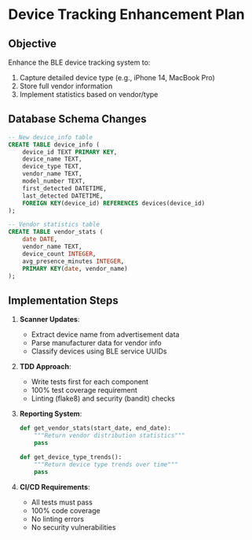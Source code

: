 # Device Tracking Enhancement Plan

## Objective
Enhance the BLE device tracking system to:
1. Capture detailed device type (e.g., iPhone 14, MacBook Pro)
2. Store full vendor information
3. Implement statistics based on vendor/type

## Database Schema Changes

```sql
-- New device_info table
CREATE TABLE device_info (
    device_id TEXT PRIMARY KEY,
    device_name TEXT,
    device_type TEXT,
    vendor_name TEXT,
    model_number TEXT,
    first_detected DATETIME,
    last_detected DATETIME,
    FOREIGN KEY(device_id) REFERENCES devices(device_id)
);

-- Vendor statistics table
CREATE TABLE vendor_stats (
    date DATE,
    vendor_name TEXT,
    device_count INTEGER,
    avg_presence_minutes INTEGER,
    PRIMARY KEY(date, vendor_name)
);
```

## Implementation Steps

1. **Scanner Updates**:
   - Extract device name from advertisement data
   - Parse manufacturer data for vendor info
   - Classify devices using BLE service UUIDs

2. **TDD Approach**:
   - Write tests first for each component
   - 100% test coverage requirement
   - Linting (flake8) and security (bandit) checks

3. **Reporting System**:
   ```python
   def get_vendor_stats(start_date, end_date):
       """Return vendor distribution statistics"""
       pass

   def get_device_type_trends():
       """Return device type trends over time"""
       pass
   ```

4. **CI/CD Requirements**:
   - All tests must pass
   - 100% code coverage
   - No linting errors
   - No security vulnerabilities
